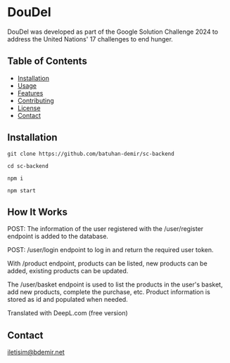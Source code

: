 # DouDel

DouDel was developed as part of the Google Solution Challenge 2024 to address the United Nations' 17 challenges to end hunger.

## Table of Contents

- [Installation](#installation)
- [Usage](#usage)
- [Features](#features)
- [Contributing](#contributing)
- [License](#license)
- [Contact](#contact)

## Installation

`git clone https://github.com/batuhan-demir/sc-backend`

`cd sc-backend`

`npm i`

`npm start`

## How It Works

POST: The information of the user registered with the /user/register endpoint is added to the database.

POST: /user/login endpoint to log in and return the required user token.

With /product endpoint, products can be listed, new products can be added, existing products can be updated.

The /user/basket endpoint is used to list the products in the user's basket, add new products, complete the purchase, etc. Product information is stored as id and populated when needed.


Translated with DeepL.com (free version)

## Contact

[iletisim@bdemir.net](mailto:iletisim@bdemir.net)